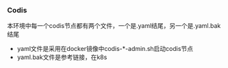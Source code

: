 ### Codis
本环境中每一个codis节点都有两个文件，一个是.yaml结尾，另一个是.yaml.bak结尾  
- yaml文件是采用在docker镜像中codis-*-admin.sh启动codis节点
- yaml.bak文件是参考链接，在k8s
